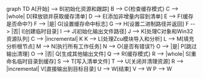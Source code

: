 graph TD
    A[开始] --> B[初始化资源和跟踪]
    B --> C{检查缓存模式}
    C --> |whole| D[释放锁并获取缓存清单]
    D --> E[添加非增量内容到清单]
    E --> F{缓存是否命中?}
    F --> |是| G[设置缓存命中标志]
    G --> H[设置二进制路径并返回]
    F --> |否| I[创建临时目录]
    I --> J[初始化输出文件路径]
    J --> K[处理C对象和Win32资源队列]
    C --> |incremental| K
    K --> L[处理Zcu模块导入和分析]
    L --> M[填充分析根节点]
    M --> N[执行所有工作任务]
    N --> O{是否有错误?}
    O --> |是| P[跳过输出清理]
    O --> |否| Q[生成其他输出文件]
    Q --> R{缓存模式}
    R --> |whole| S[重命名临时目录到缓存]
    S --> T[写入清单文件]
    T --> U[关闭并清理资源]
    R --> |incremental| V[直接输出到目标目录]
    U --> W[结束]
    V --> W
    P --> W
